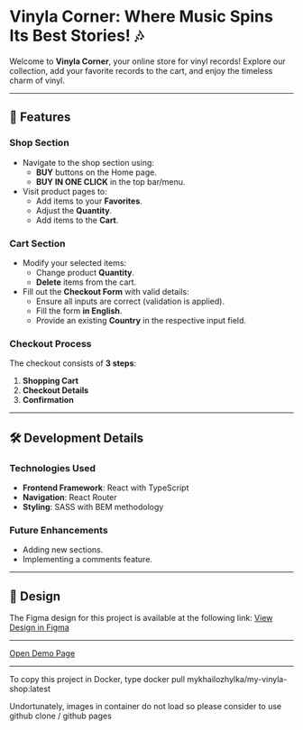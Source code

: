 # Vinyla Corner: Where Music Spins Its Best Stories! 🎶

Welcome to **Vinyla Corner**, your online store for vinyl records! Explore our collection, add your favorite records to the cart, and enjoy the timeless charm of vinyl.

---

## 🛒 Features

### **Shop Section**
- Navigate to the shop section using:
  - **BUY** buttons on the Home page.
  - **BUY IN ONE CLICK** in the top bar/menu.
- Visit product pages to:
  - Add items to your **Favorites**.
  - Adjust the **Quantity**.
  - Add items to the **Cart**.

### **Cart Section**
- Modify your selected items:
  - Change product **Quantity**.
  - **Delete** items from the cart.
- Fill out the **Checkout Form** with valid details:
  - Ensure all inputs are correct (validation is applied).
  - Fill the form **in English**.
  - Provide an existing **Country** in the respective input field.

### **Checkout Process**
The checkout consists of **3 steps**:
1. **Shopping Cart**
2. **Checkout Details**
3. **Confirmation**

---

## 🛠️ Development Details

### **Technologies Used**
- **Frontend Framework**: React with TypeScript
- **Navigation**: React Router
- **Styling**: SASS with BEM methodology

### **Future Enhancements**
- Adding new sections.
- Implementing a comments feature.

---

## 🎨 Design
The Figma design for this project is available at the following link:
[View Design in Figma](https://www.figma.com/design/nBrWSDW3mf1sgOlWxod1ZQ/Design?node-id=0-1&t=Ukwq32gBlFLcQj0N-1)

---

[Open Demo Page](https://mikezhylka.github.io/vinyla-shop/)

---

To copy this project in Docker, type docker pull mykhailozhylka/my-vinyla-shop:latest 

Undortunately, images in container do not load so please consider to use github clone / github pages

